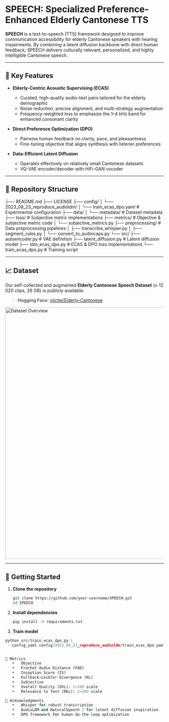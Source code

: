 # SPEECH: Specialized Preference-Enhanced Elderly Cantonese TTS

**SPEECH** is a text-to-speech (TTS) framework designed to improve communication accessibility for elderly Cantonese speakers with hearing impairments. By combining a latent diffusion backbone with direct human feedback, SPEECH delivers culturally relevant, personalized, and highly intelligible Cantonese speech.

---

## 🌟 Key Features

- **Elderly-Centric Acoustic Supervising (ECAS)**  
  - Curated, high-quality audio–text pairs tailored for the elderly demographic  
  - Noise reduction, precise alignment, and multi-strategy augmentation  
  - Frequency-weighted loss to emphasize the 1–4 kHz band for enhanced consonant clarity  

- **Direct Preference Optimization (DPO)**  
  - Pairwise human feedback on clarity, pace, and pleasantness  
  - Fine-tuning objective that aligns synthesis with listener preferences  

- **Data-Efficient Latent Diffusion**  
  - Operates effectively on relatively small Cantonese datasets  
  - VQ-VAE encoder/decoder with HiFi-GAN vocoder  

---

## 📂 Repository Structure
├── README.md
├── LICENSE
├── config/
│   └── 2023_08_23_reproduce_audioldm/
│       └── train_ecas_dpo.yaml      # Experimental configuration
├── data/
│   └── metadata/                     # Dataset metadata
├── loss/                             # Subjective metric implementations
├── metrics/                          # Objective & subjective metric code
│   └── subjective_metrics.py
├── preprocessing/                    # Data preprocessing pipelines
│   ├── transcribe_whisper.py
│   ├── segment_rules.py
│   └── convert_to_audiocaps.py
└── src/
├── autoencoder.py                # VAE definition
├── latent_diffusion.py           # Latent diffusion model
├── ldm_ecas_dpo.py               # ECAS & DPO loss implementations
└── train_ecas_dpo.py             # Training script

---

## 📈 Dataset

Our self-collected and augmented **Elderly Cantonese Speech Dataset** (≈ 12 020 clips, 26 GB) is publicly available:

> **Hugging Face**: [viictte/Elderly-Cantonese](https://huggingface.co/datasets/viictte/Elderly-Cantonese/tree/main)

<img src="https://github.com/user-attachments/assets/6db9fc5a-d665-4f9f-8688-1785601b46b8" alt="Dataset Overview" width="800"/>

---

## 🚀 Getting Started

1. **Clone the repository**  
   ```bash
   git clone https://github.com/your-username/SPEECH.git
   cd SPEECH

2. **Install dependencies**
   ```python
   pip install -r requirements.txt

4. **Train model**
 ```python
python src/train_ecas_dpo.py \
  --config_yaml config/2023_08_23_reproduce_audioldm/train_ecas_dpo.yaml


 🧮 Metrics
	•	Objective
	•	Frechet Audio Distance (FAD)
	•	Inception Score (IS)
	•	Kullback–Leibler Divergence (KL)
	•	Subjective
	•	Overall Quality (OVL): 1–100 scale
	•	Relevance to Text (REL): 1–100 scale

🤝 Acknowledgments
	•	Whisper for robust transcription
	•	AudioLDM and NaturalSpeech 2 for latent diffusion inspiration
	•	DPO framework for human-in-the-loop optimization
